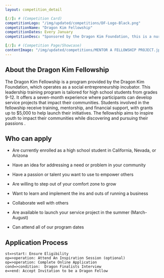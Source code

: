```yaml
---
layout: competition_detail

[//]: # (Competition Card)
competitionLogo: "/img/updated/competitions/DF-Logo-Black.png"
competitionName: "Dragon Kim Fellowship"
competitionDates: Every January
competitionDesc: "Sponsored by the Dragon Kim Foundation, this is a nurturing program for social innovation projects aimed at students in grades 9 to 12."

[//]: # (Competition Page/Showcase)
contentImage: "/img/updated/competitions/MENTOR A FELLOWSHIP PROJECT.jpg"
---
```


## About the Dragon Kim Fellowship


The Dragon Kim Fellowship is a program provided by the Dragon Kim Foundation, which operates as a social entrepreneurship incubator. This leadership training program is tailored for high school students from grades 9-12. It offers a seven-month experience where participants can develop service projects that impact their communities. Students involved in the fellowship receive training, mentorship, and financial support, with grants up to $5,000 to help launch their initiatives. The fellowship aims to inspire youth to impact their communities while discovering and pursuing their passions .


## Who can apply

+ Are currently enrolled as a high school student in California, Nevada, or Arizona

+ Have an idea for addressing a need or problem in your community

+ Have a passion or talent you want to use to empower others

+ Are willing to step out of your comfort zone to grow

+ Want to learn and implement the ins and outs of running a business

+ Collaborate well with others

+ Are available to launch your service project in the summer (March-August)

+ Can attend all of our program dates

## Application Process

```flow
st=>start: Ensure Eligibility
op=>operation: Attend An Inspiration Session (optional)
op=>operation: Complete Online Application
cond=>condition:  Dragon Finalists Interview
e=>end: Accept Invitation to be a Dragon Fellow


 


